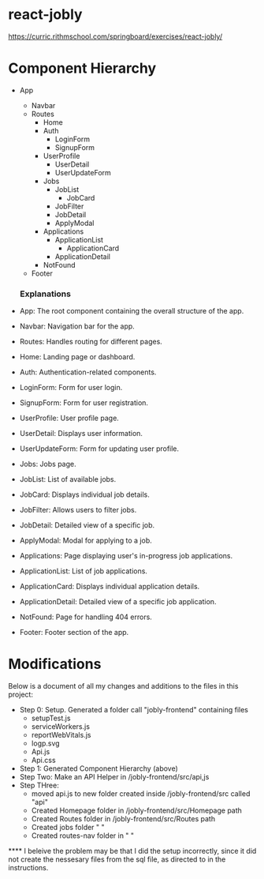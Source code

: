 # react-jobly
https://curric.rithmschool.com/springboard/exercises/react-jobly/
# Component Hierarchy
- App
  - Navbar
  - Routes
    - Home
    - Auth
      - LoginForm
      - SignupForm
    - UserProfile
      - UserDetail
      - UserUpdateForm
    - Jobs
      - JobList
        - JobCard
      - JobFilter
      - JobDetail
      - ApplyModal
    - Applications
      - ApplicationList
        - ApplicationCard
      - ApplicationDetail
    - NotFound
  - Footer


  ### Explanations

- App: The root component containing the overall structure of the app.
- Navbar: Navigation bar for the app.
- Routes: Handles routing for different pages.
- Home: Landing page or dashboard.
- Auth: Authentication-related components.
- LoginForm: Form for user login.
- SignupForm: Form for user registration.
- UserProfile: User profile page.
- UserDetail: Displays user information.
- UserUpdateForm: Form for updating user profile.
- Jobs: Jobs page.
- JobList: List of available jobs.
- JobCard: Displays individual job details.
- JobFilter: Allows users to filter jobs.
- JobDetail: Detailed view of a specific job.
- ApplyModal: Modal for applying to a job.
- Applications: Page displaying user's in-progress job applications.
- ApplicationList: List of job applications.
- ApplicationCard: Displays individual application details.
- ApplicationDetail: Detailed view of a specific job application.
- NotFound: Page for handling 404 errors.
- Footer: Footer section of the app.
  
# Modifications

Below is a document of all my changes and additions to the files in this project:

- Step 0: Setup. Generated a folder call "jobly-frontend" containing files
    - setupTest.js
    - serviceWorkers.js
    - reportWebVitals.js
    - logp.svg
    - Api.js
    - Api.css
- Step 1: Generated Component Hierarchy (above)
- Step Two: Make an API Helper in /jobly-frontend/src/api,js
- Step THree:
  - moved api.js to new folder created inside /jobly-frontend/src called "api"
  - Created Homepage folder in /jobly-frontend/src/Homepage path 
  - Created Routes folder in /jobly-frontend/src/Routes path
  - Created jobs folder " "
  - Created routes-nav folder in " "

**** I beleive the problem may be that I did the setup incorrectly, since it did not create the nessesary files from the sql file, as directed to in the instructions. 
